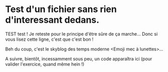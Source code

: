# Test d'un fichier sans rien d'interessant dedans.

TEST test !
Je reteste pour le principe d'être sûre de ça marche... Donc si vous lisez cette ligne, c'est que c'est bon !

Beh du coup, c'est le skyblog des temps moderne <Emoji mec à lunettes>...

A suivre, bientôt, incessamment sous peu, un code apparaîtra ici (pour valider l'exercice, quand même hein !)